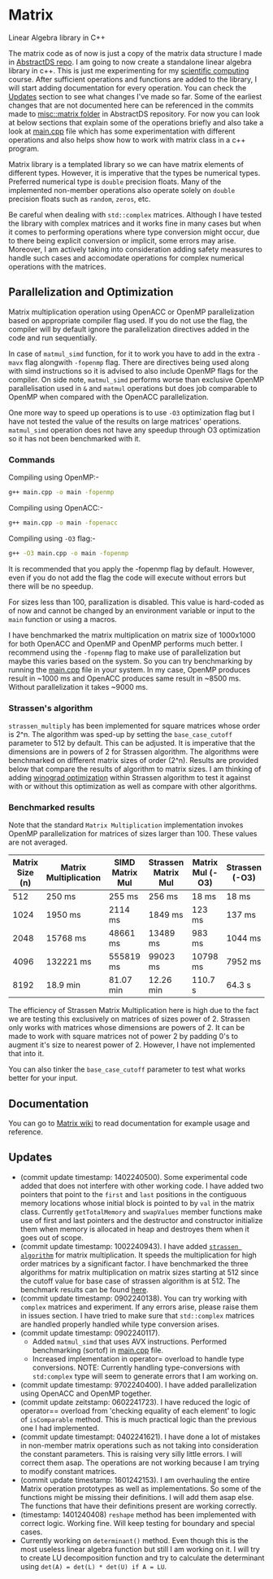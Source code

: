 # Matrix
 Linear Algebra library in C++

The matrix code as of now is just a copy of the matrix data structure I made in [AbstractDS repo](https://github.com/DrakenWan/Abstract-Data-Structures). I am going to now create a standalone linear algebra library in c++. This is just me experimenting for my [scientific computing](https://www.cs.ucr.edu/~craigs/courses/2023-fall-cs-210/index.html) course. After sufficient operations and functions are added to the library, I will start adding documentation for every operation. You can check the [Updates](#Updates) section to see what changes I've made so far. Some of the earliest changes that are not documented here can be referenced in the commits made to [misc::matrix folder](https://github.com/DrakenWan/Abstract-Data-Structures/tree/master/ADT/miscellaneous/matrix) in AbstractDS repository. For now you can look at  below sections that explain some of the operations briefly and also take a look at [main.cpp](./main.cpp) file which has some experimentation with different operations and also helps show how to work with matrix class in a c++ program.


Matrix library is a templated library so we can have matrix elements of different types. However, it is imperative that the types be numerical types. Preferred numerical type is `double` precision floats. Many of the implemented non-member operations also operate solely on `double` precision floats such as `random`, `zeros`, etc.

Be careful when dealing with `std::complex` matrices. Although I have tested the library with complex matrices and it works fine in many cases but when it comes to performing operations where type conversion might occur, due to there being explicit conversion or implicit, some errors may arise. Moreover, I am actively taking into consideration adding safety measures to handle such cases and accomodate operations for complex numerical operations with the matrices.

## Parallelization and Optimization

Matrix multiplication operation using OpenACC or OpenMP parallelization based on appropriate compiler flag used. If you do not use the flag, the compiler will by default ignore the parallelization directives added in the code and run sequentially.


In case of `matmul_simd` function, for it to work you have to add in the extra `-mavx` flag alongwith `-fopenmp` flag. There are directives being used along with simd instructions so it is advised to also include OpenMP flags for the compiler.
On side note, `matmul_simd` performs worse than exclusive OpenMP parallelisation used in `&` and `matmul` operations but does job comparable to OpenMP when compared with the OpenACC parallelization.

One more way to speed up operations is to use `-O3` optimization flag but I have not tested the value of the results on large matrices' operations. `matmul_simd` operation does not have any speedup through O3 optimization so it has not been benchmarked with it.

### Commands
Compiling using OpenMP:-
```bash
g++ main.cpp -o main -fopenmp
```

Compiling using OpenACC:-
```bash
g++ main.cpp -o main -fopenacc
```

Compiling using `-O3` flag:-
```bash
g++ -O3 main.cpp -o main -fopenmp
```

It is recommended that you apply the -fopenmp flag by default. However, even if you do not add the flag the code will execute without errors but there will be no speedup.

For sizes less than 100, parallization is disabled. This value is hard-coded as of now and cannot be changed by an environment variable or input to the `main` function or using a macros.

I have benchmarked the matrix multiplication on matrix size of 1000x1000 for both OpenACC and OpenMP and OpenMP performs much better. I recommend using the `-fopenmp` flag to make use of parallelization but maybe this varies based on the system. So you can try benchmarking by running the [main.cpp](./main.cpp) file in your system.
In my case, OpenMP produces result in ~1000 ms and OpenACC produces same result in ~8500 ms. Without parallelization it takes ~9000 ms. 

### Strassen's algorithm

`strassen_multiply` has been implemented for square matrices whose order is 2^n. The algorithm was sped-up by setting the `base_case_cutoff` parameter to 512 by default. This can be adjusted. It is imperative that the dimensions are in powers of 2 for Strassen algorithm. The algorithms were benchmarked on different matrix sizes of order (2^n). Results are provided below that compare the results of algorithm to matrix sizes.
I am thinking of adding [winograd optimization](https://en.wikipedia.org/wiki/Matrix_multiplication_algorithm#sub-cubic-algorithms) within Strassen algorithm to test it against with or without this optimization as well as compare with other algorithms.


### Benchmarked results 
Note that the standard `Matrix Multiplication` implementation invokes OpenMP parallelization for matrices of sizes larger than 100. These values are not averaged.

| Matrix Size (n) | Matrix Multiplication | SIMD Matrix Mul | Strassen Matrix Mul | Matrix Mul (-O3) | Strassen (-O3) |
|-------------|-----------------------|-----------------|----------------------| ------------------|------------|
|512     | 250 ms    |  255 ms |  256 ms    | 18 ms | 18 ms
|1024    |  1950 ms   |  2114 ms |  1849 ms   | 123 ms | 137 ms
| 2048    |  15768 ms  |  48661 ms |  13489 ms  | 983 ms | 1044 ms
|  4096    | 132221 ms |  555819 ms |  99023 ms | 10798 ms | 7952 ms
| 8192 |  18.9 min |  81.07 min | 12.26 min | 110.7 s | 64.3 s

The efficiency of Strassen Matrix Multiplication here is high due to the fact we are testing this exclusively on matrices of sizes power of 2. Strassen only works with matrices whose dimensions are powers of 2. It can be made to work with square matrices not of power 2 by padding 0's to augment it's size to nearest power of 2. However, I have not implemented that into it.

You can also tinker the `base_case_cutoff` parameter to test what works better for your input.

## Documentation
 You can go to [Matrix wiki](https://github.com/DrakenWan/Matrix/wiki) to read documentation for example usage and reference.

## Updates
- (commit update timestamp: 1402240500). Some experimental code added that does not interfere with other working code. I have added two pointers that point to the `first` and `last` positions in the contiguous memory locations whose initial block is pointed to by `val` in the matrix class. Currently `getTotalMemory` and `swapValues` member functions make use of first and last pointers and the destructor and constructor initialize them when memory is allocated in heap and destroyes them when it goes out of scope.
- (commit update timestamp: 1002240943). I have added [`strassen algorithm`](https://en.wikipedia.org/wiki/Strassen_algorithm) for matrix multiplication. It speeds the multiplication for high order matrices by a significant factor. I have benchmarked the three algorithms for matrix multiplication on matrix sizes starting at 512 since the cutoff value for base case of strassen algorithm is at 512. The benchmark results can be found [here](#benchmarked-results).
- (commit update timestamp: 0902240138). You can try working with `complex` matrices and experiment. If any errors arise, please raise them in issues section. I have tried to make sure that `std::complex` matrices are handled properly handled while type conversion arises.
- (commit update timestamp: 0902240117).
   - Added `matmul_simd` that uses AVX instructions. Performed benchmarking (sortof) in [main.cpp](./main.cpp) file.
   - Increased implementation in operator= overload to handle type conversions. NOTE: Currently handling type-conversions with `std:complex` type will seem to generate errors that  I am working on. 
- (commit update timestamp: 9702240400). I have added parallelization using OpenACC
   and OpenMP together. 
- (commit update zeitstamp: 0602241723). I have reduced the logic of operator== overload from 'checking equality of each element' to logic of `isComparable` method. This is much practical logic than the previous one I had implemented.
- (commit update timestampt: 0402241621). I have done a lot of mistakes in non-member matrix operations such as not taking into consideration the constant parameters. This is raising very silly little errors. I will correct them asap. The operations are not working because I am trying to modify constant matrices.
- (commit update timestamp: 1601242153). I am overhauling the entire Matrix operation prototypes as well as implementations. So some of the functions might be missing their definitions. I will add them asap else. The functions that have their definitions present are working correctly.
- (timestamp: 1401240408) `reshape` method has been implemented with correct logic. Working fine. Will keep testing for boundary and special cases.
- Currently working on `determinant()` method. Even though this is the most useless linear algebra function but still I am working on it. I will try to create LU decomposition function and try to calculate the determinant using `det(A) = det(L) * det(U) if A = LU`.